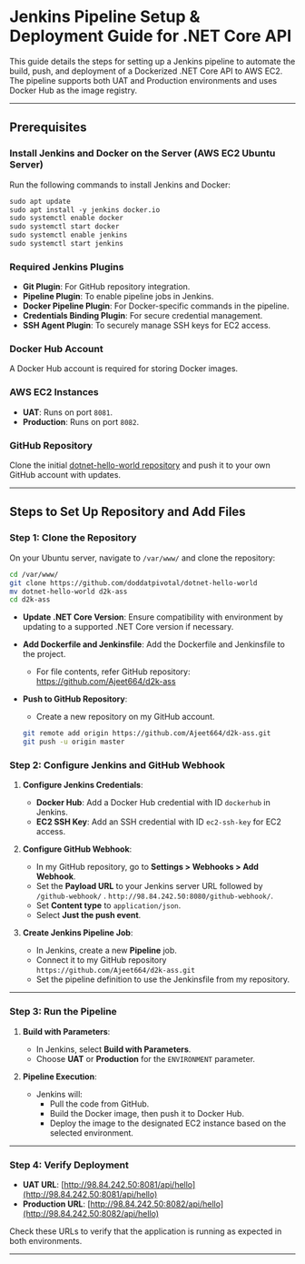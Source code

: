 
# Jenkins Pipeline Setup & Deployment Guide for .NET Core API

This guide details the steps for setting up a Jenkins pipeline to automate the build, push, and deployment of a Dockerized .NET Core API to AWS EC2. The pipeline supports both UAT and Production environments and uses Docker Hub as the image registry.

---

## Prerequisites

### Install Jenkins and Docker on the Server (AWS EC2 Ubuntu Server)
Run the following commands to install Jenkins and Docker:
```markdown
sudo apt update
sudo apt install -y jenkins docker.io
sudo systemctl enable docker
sudo systemctl start docker
sudo systemctl enable jenkins
sudo systemctl start jenkins
```

### Required Jenkins Plugins
- **Git Plugin**: For GitHub repository integration.
- **Pipeline Plugin**: To enable pipeline jobs in Jenkins.
- **Docker Pipeline Plugin**: For Docker-specific commands in the pipeline.
- **Credentials Binding Plugin**: For secure credential management.
- **SSH Agent Plugin**: To securely manage SSH keys for EC2 access.

### Docker Hub Account
A Docker Hub account is required for storing Docker images.

### AWS EC2 Instances
- **UAT**: Runs on port `8081`.
- **Production**: Runs on port `8082`.

### GitHub Repository
Clone the initial [dotnet-hello-world repository](https://github.com/doddatpivotal/dotnet-hello-world) and push it to your own GitHub account with updates.

---

## Steps to Set Up Repository and Add Files

### Step 1: Clone the Repository
On your Ubuntu server, navigate to `/var/www/` and clone the repository:
```bash
cd /var/www/
git clone https://github.com/doddatpivotal/dotnet-hello-world 
mv dotnet-hello-world d2k-ass
cd d2k-ass
```

- **Update .NET Core Version**: Ensure compatibility with environment by updating to a supported .NET Core version if necessary.

- **Add Dockerfile and Jenkinsfile**: Add the Dockerfile and Jenkinsfile to the project.
  - For file contents, refer GitHub repository: https://github.com/Ajeet664/d2k-ass

- **Push to GitHub Repository**:
  - Create a new repository on my GitHub account.
  ```bash
  git remote add origin https://github.com/Ajeet664/d2k-ass.git
  git push -u origin master
  ```

### Step 2: Configure Jenkins and GitHub Webhook

1. **Configure Jenkins Credentials**:
   - **Docker Hub**: Add a Docker Hub credential with ID `dockerhub` in Jenkins.
   - **EC2 SSH Key**: Add an SSH credential with ID `ec2-ssh-key` for EC2 access.

2. **Configure GitHub Webhook**:
   - In my GitHub repository, go to **Settings > Webhooks > Add Webhook**.
   - Set the **Payload URL** to your Jenkins server URL followed by `/github-webhook/` . `http://98.84.242.50:8080/github-webhook/`.
   - Set **Content type** to `application/json`.
   - Select **Just the push event**.

3. **Create Jenkins Pipeline Job**:
   - In Jenkins, create a new **Pipeline** job.
   - Connect it to my GitHub repository  `https://github.com/Ajeet664/d2k-ass.git`
   - Set the pipeline definition to use the Jenkinsfile from my repository.

---

### Step 3: Run the Pipeline

1. **Build with Parameters**:
   - In Jenkins, select **Build with Parameters**.
   - Choose **UAT** or **Production** for the `ENVIRONMENT` parameter.

2. **Pipeline Execution**:
   - Jenkins will:
     - Pull the code from GitHub.
     - Build the Docker image, then push it to Docker Hub.
     - Deploy the image to the designated EC2 instance based on the selected environment.

---

### Step 4: Verify Deployment
- **UAT URL**: [http://98.84.242.50:8081/api/hello](http://98.84.242.50:8081/api/hello)
- **Production URL**: [http://98.84.242.50:8082/api/hello](http://98.84.242.50:8082/api/hello)

Check these URLs to verify that the application is running as expected in both environments.

--- 
